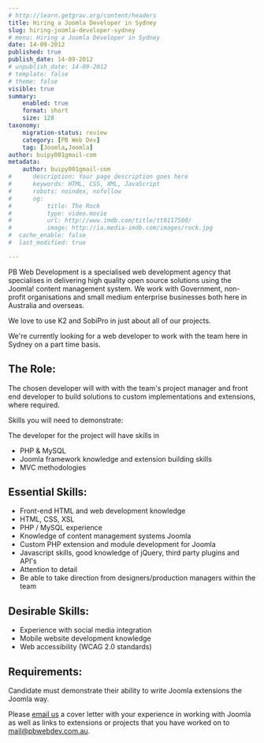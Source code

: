 ```yaml
---
# http://learn.getgrav.org/content/headers
title: Hiring a Joomla Developer in Sydney
slug: hiring-joomla-developer-sydney
# menu: Hiring a Joomla Developer in Sydney
date: 14-09-2012
published: true
publish_date: 14-09-2012
# unpublish_date: 14-09-2012
# template: false
# theme: false
visible: true
summary:
    enabled: true
    format: short
    size: 128
taxonomy:
    migration-status: review
    category: [PB Web Dev]
    tag: [Joomla,Joomla]
author: buipy001gmail-com
metadata:
    author: buipy001gmail-com
#      description: Your page description goes here
#      keywords: HTML, CSS, XML, JavaScript
#      robots: noindex, nofollow
#      og:
#          title: The Rock
#          type: video.movie
#          url: http://www.imdb.com/title/tt0117500/
#          image: http://ia.media-imdb.com/images/rock.jpg
#  cache_enable: false
#  last_modified: true

---
```


PB Web Development is a specialised web development agency that specialises in delivering high quality open source solutions using the Joomla! content management system. We work with Government, non-profit organisations and small medium enterprise businesses both here in Australia and overseas.

We love to use K2 and SobiPro in just about all of our projects.

We're currently looking for a web developer to work with the team here in Sydney on a part time basis.

## The Role:

The chosen developer will with with the team's project manager and front end developer to build solutions to custom implementations and extensions, where required.

Skills you will need to demonstrate:

The developer for the project will have skills in

- PHP & MySQL
- Joomla framework knowledge and extension building skills
- MVC methodologies

## Essential Skills:

- Front-end HTML and web development knowledge
- HTML, CSS, XSL
- PHP / MySQL experience
- Knowledge of content management systems Joomla
- Custom PHP extension and module development for Joomla
- Javascript skills, good knowledge of jQuery, third party plugins and API's
- Attention to detail
- Be able to take direction from designers/production managers within the team

## Desirable Skills:

- Experience with social media integration
- Mobile website development knowledge
- Web accessibility (WCAG 2.0 standards)

## Requirements:

Candidate must demonstrate their ability to write Joomla extensions the Joomla way.

Please [email us](mailto:mail@pbwebdev.com.au) a cover letter with your experience in working with Joomla as well as links to extensions or projects that you have worked on to mail@pbwebdev.com.au.